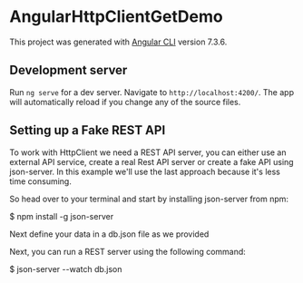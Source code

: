 # AngularHttpClientGetDemo

This project was generated with [Angular CLI](https://github.com/angular/angular-cli) version 7.3.6.

## Development server

Run `ng serve` for a dev server. Navigate to `http://localhost:4200/`. The app will automatically reload if you change any of the source files.

## Setting up a Fake REST API

To work with HttpClient we need a REST API server, you can either use an external API service, create a real Rest API server or create a fake API using json-server. In this example we'll use the last approach because it's less time consuming.

So head over to your terminal and start by installing json-server from npm:

$ npm install -g json-server 

Next define your data in a db.json file as we provided

Next, you can run a REST server using the following command:

$ json-server --watch db.json 




